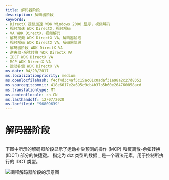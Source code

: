 ```yaml
---
title: 解码器阶段
description: 解码器阶段
keywords:
- DirectX 视频加速 WDK Windows 2000 显示，视频解码
- 视频加速 WDK DirectX，视频解码
- VA WDK DirectX，视频解码
- 解码视频 WDK DirectX VA，解码器阶段
- 视频解码 WDK DirectX VA，解码器阶段
- 解码器阶段 WDK DirectX VA
- 逆离散-余弦转换 WDK DirectX VA
- IDCT WDK DirectX VA
- MCP WDK DirectX VA
- 运动补偿 WDK DirectX VA
ms.date: 04/20/2017
ms.localizationpriority: medium
ms.openlocfilehash: f4cf4d3c4af5c15ac01c0adaf31e98a2c27d8352
ms.sourcegitcommit: 418e6617e2a695c9cb4b37b5b60e264760858acd
ms.translationtype: MT
ms.contentlocale: zh-CN
ms.lasthandoff: 12/07/2020
ms.locfileid: "96809639"
---
```

# <a name="decoder-stages"></a>解码器阶段


## <span id="ddk_decoder_stages_gg"></span><span id="DDK_DECODER_STAGES_GG"></span>


下图中所示的解码器阶段显示了运动补偿预测的操作 (MCP) 和反离散-余弦转换 (IDCT) 部分的快捷键。 指定为 dct 类型的数据 \_ 是一个语法元素，用于控制所执行的 IDCT 类型。

![阐释解码器阶段的示意图](images/decstages.png)

 

 





